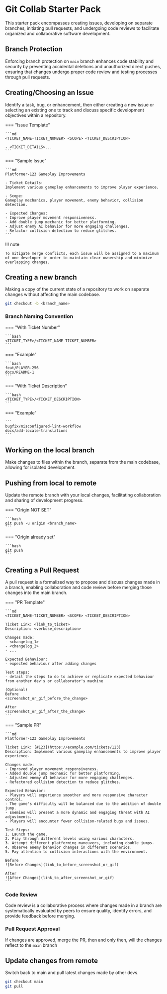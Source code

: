 # Git Collab Starter Pack

This starter pack encompasses creating issues, developing on separate branches, initiating pull requests, and undergoing code reviews to facilitate organized and collaborative software development.

## Branch Protection

Enforcing branch protection on `main` branch enhances code stability and security by preventing accidental deletions and unauthorized direct pushes, ensuring that changes undergo proper code review and testing processes through pull requests.

## Creating/Choosing an Issue

Identify a task, bug, or enhancement, then either creating a new issue or selecting an existing one to track and discuss specific development objectives within a repository.

===  "Issue Template"

    ```md
    <TICKET_NAME-TICKET_NUMBER> <SCOPE> <TICKET_DESCRIPTION>

    - <TICKET_DETAILS>...
    ```

===  "Sample Issue"

    ```md
    Platformer-123 Gameplay Improvements

    - Ticket Details:
    Implement various gameplay enhancements to improve player experience.

    - Scope:
    Gameplay mechanics, player movement, enemy behavior, collision detection.

    - Expected Changes:
    - Improve player movement responsiveness.
    - Add double jump mechanic for better platforming.
    - Adjust enemy AI behavior for more engaging challenges.
    - Refactor collision detection to reduce glitches.
    ```

!!! note

    To mitigate merge conflicts, each issue will be assigned to a maximum of one developer in order to maintain clear ownership and minimize overlapping changes.

## Creating a new branch

Making a copy of the current state of a repository to work on separate changes without affecting the main codebase.

```bash
git checkout -b <branch_name>
```

### Branch Naming Convention

=== "With Ticket Number"

    ```bash
    <TICKET_TYPE>/<TICKET_NAME-TICKET_NUMBER>
    ```

=== "Example"

    ```bash
    feat/PLAYER-256
    docs/README-1
    ```

<span></span>

=== "With Ticket Description"

    ```bash
    <TICKET_TYPE>/<TICKET_DESCRIPTION>
    ```

=== "Example"

    ```
    bugfix/misconfigured-lint-workflow
    docs/add-locale-translations
    ```

## Working on the local branch

Make changes to files within the branch, separate from the main codebase, allowing for isolated development.

## Pushing from local to remote

Update the remote branch with your local changes, facilitating collaboration and sharing of development progress.

=== "Origin NOT SET"

    ```bash
    git push -u origin <branch_name>
    ```

=== "Origin already set"

    ```bash
    git push
    ```

## Creating a Pull Request

A pull request is a formalized way to propose and discuss changes made in a branch, enabling collaboration and code review before merging those changes into the main branch.

=== "PR Template"

    ```md
    <TICKET_NAME-TICKET_NUMBER> <SCOPE> <TICKET_DESCRIPTION>

    Ticket Link: <link_to_ticket>
    Description: <verbose_description>

    Changes made:
    - <changelog_1>
    - <changelog_2>
    - ...

    Expected Behaviour:
    - expected behaviour after adding changes

    Test steps:
    - detail the steps to do to achieve or replicate expected behaviour
    from another dev's or collaborator's machine

    (Optional)
    Before
    <screenshot_or_gif_before_the_change>

    After
    <screenshot_or_gif_after_the_change>
    ```

=== "Sample PR"

    ```md
    Platformer-123 Gameplay Improvements

    Ticket Link: [#123](https://example.com/tickets/123)
    Description: Implement various gameplay enhancements to improve player experience.

    Changes made:
    - Improved player movement responsiveness.
    - Added double jump mechanic for better platforming.
    - Adjusted enemy AI behavior for more engaging challenges.
    - Refactored collision detection to reduce glitches.

    Expected Behavior:
    - Players will experience smoother and more responsive character control.
    - The game's difficulty will be balanced due to the addition of double jump.
    - Enemies will present a more dynamic and engaging threat with AI adjustments.
    - Players will encounter fewer collision-related bugs and issues.

    Test Steps:
    1. Launch the game.
    2. Play through different levels using various characters.
    3. Attempt different platforming maneuvers, including double jumps.
    4. Observe enemy behavior changes in different scenarios.
    5. Pay attention to collision interactions with the environment.

    Before
    ![Before Changes](link_to_before_screenshot_or_gif)

    After
    ![After Changes](link_to_after_screenshot_or_gif)
    ```

### Code Review

Code review is a collaborative process where changes made in a branch are systematically evaluated by peers to ensure quality, identify errors, and provide feedback before merging.

### Pull Request Approval

If changes are approved, merge the PR, then and only then, will the changes reflect to the `main` branch

## Update changes from remote

Switch back to main and pull latest changes made by other devs.

```bash
git checkout main
git pull
```
